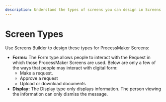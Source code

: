 ```yaml
---
description: Understand the types of screens you can design in Screens Builder.
---
```


# Screen Types

Use Screens Builder to design these types for ProcessMaker Screens:

* **Forms:** The Form type allows people to interact with the Request in which those ProcessMaker Screens are used. Below are only a few of the ways that people may interact with digital form:
  * Make a request.
  * Approve a request
  * Upload or download documents
* **Display:** The Display type only displays information. The person viewing the information can only dismiss the message.

